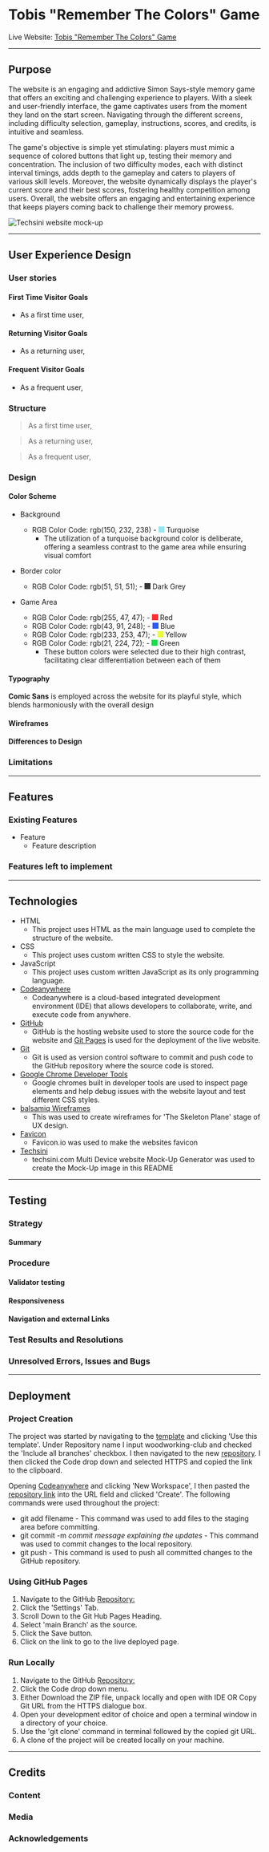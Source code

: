 # **Tobis "Remember The Colors" Game**

Live Website: [Tobis "Remember The Colors" Game](https://nixts.github.io/remember-the-colors/)

***
## **Purpose**
The website is an engaging and addictive Simon Says-style memory game that offers an exciting and challenging experience to players. With a sleek and user-friendly interface, the game captivates users from the moment they land on the start screen. Navigating through the different screens, including difficulty selection, gameplay, instructions, scores, and credits, is intuitive and seamless. 

The game's objective is simple yet stimulating: players must mimic a sequence of colored buttons that light up, testing their memory and concentration. The inclusion of two difficulty modes, each with distinct interval timings, adds depth to the gameplay and caters to players of various skill levels. Moreover, the website dynamically displays the player's current score and their best scores, fostering healthy competition among users. Overall, the website offers an engaging and entertaining experience that keeps players coming back to challenge their memory prowess.

![Techsini website mock-up]()

***
## **User Experience Design**
### **User stories**

#### **First Time Visitor Goals**
+ As a first time user, 

#### **Returning Visitor Goals**
+ As a returning user, 

#### **Frequent Visitor Goals**
+ As a frequent user, 

### **Structure**

> As a first time user, 

> As a returning user, 

> As a frequent user, 

### **Design**
#### **Color Scheme**
+ Background
  + RGB Color Code: rgb(150, 232, 238) - ![turquoise](media/readme-images/turqoise.jpg) Turquoise
    + The utilization of a turquoise background color is deliberate, offering a seamless contrast to the game area while ensuring visual comfort

+ Border color
  + RGB Color Code: rgb(51, 51, 51); - ![dark grey](media/readme-images/dark-grey.jpg) Dark Grey

+ Game Area
  + RGB Color Code: rgb(255, 47, 47); - ![red](media/readme-images/red.jpg) Red
  + RGB Color Code: rgb(43, 91, 248); - ![blue](media/readme-images/blue.jpg) Blue
  + RGB Color Code: rgb(233, 253, 47); - ![yellow](media/readme-images/yellow.jpg) Yellow
  + RGB Color Code: rgb(21, 224, 72); - ![green](media/readme-images/green.jpg) Green
    + These button colors were selected due to their high contrast, facilitating clear differentiation between each of them

#### **Typography**
**Comic Sans** is employed across the website for its playful style, which blends harmoniously with the overall design

#### **Wireframes**

#### **Differences to Design**

### **Limitations**

***
## **Features**
### **Existing Features**
+ Feature
  + Feature description
 
### **Features left to implement**

***
## **Technologies**

+ HTML
  + This project uses HTML as the main language used to complete the structure of the website.
+ CSS
  + This project uses custom written CSS to style the website.
+ JavaScript
  + This project uses custom written JavaScript as its only programming language.
+ [Codeanywhere](https://app.codeanywhere.com/)
  + Codeanywhere is a cloud-based integrated development environment (IDE) that allows developers to collaborate, write, and execute code from anywhere.
+ [GitHub](https://github.com/)
  + GitHub is the hosting website used to store the source code for the website and [Git Pages](https://pages.github.com/) is used for the deployment of the live website.
+ [Git](https://git-scm.com/)
  + Git is used as version control software to commit and push code to the GitHub repository where the source code is stored.
+ [Google Chrome Developer Tools](https://developers.google.com/web/tools/chrome-devtools)
  + Google chromes built in developer tools are used to inspect page elements and help debug issues with the website layout and test different CSS styles.
+ [balsamiq Wireframes](https://balsamiq.com/wireframes/)
  + This was used to create wireframes for 'The Skeleton Plane' stage of UX design.
+ [Favicon](https://favicon.io/)
  + Favicon.io was used to make the websites favicon
+ [Techsini](http://techsini.com/multi-mockup/index.php)
  + techsini.com Multi Device website Mock-Up Generator was used to create the Mock-Up image in this README

***
## **Testing**
### **Strategy**
#### **Summary**

### **Procedure**
#### **Validator testing**

#### **Responsiveness**

#### **Navigation and external Links**

### **Test Results and Resolutions**

### **Unresolved Errors, Issues and Bugs**

***
## **Deployment**

### **Project Creation**
The project was started by navigating to the [template](https://github.com/Code-Institute-Org/gitpod-full-template) and clicking 'Use this template'. Under Repository name I input woodworking-club and checked the 'Include all branches' checkbox. I then navigated to the new [repository](). I then clicked the Code drop down and selected HTTPS and copied the link to the clipboard.

Opening [Codeanywhere](https://app.codeanywhere.com/) and clicking 'New Workspace', I then pasted the [repository link](https://github.com/NixTS/remember-the-colors.git) into the URL field and clicked 'Create'. The following commands were used throughout the project:

+ git add filename - This command was used to add files to the staging area before committing.
+ git commit -m *commit message explaining the updates* - This command was used to commit changes to the local repository.
+ git push - This command is used to push all committed changes to the GitHub repository.

### **Using GitHub Pages**
1. Navigate to the GitHub [Repository:](https://github.com/NixTS/remember-the-colors)
2. Click the 'Settings' Tab.
3. Scroll Down to the Git Hub Pages Heading.
4. Select 'main Branch' as the source.
5. Click the Save button.
6. Click on the link to go to the live deployed page.

### **Run Locally**
1. Navigate to the GitHub [Repository:](https://github.com/NixTS/remember-the-colors)
2. Click the Code drop down menu.
3. Either Download the ZIP file, unpack locally and open with IDE OR Copy Git URL from the HTTPS dialogue box.
4. Open your development editor of choice and open a terminal window in a directory of your choice.
5. Use the 'git clone' command in terminal followed by the copied git URL.
6. A clone of the project will be created locally on your machine.

***
## **Credits**
### **Content**

### **Media**

### **Acknowledgements**